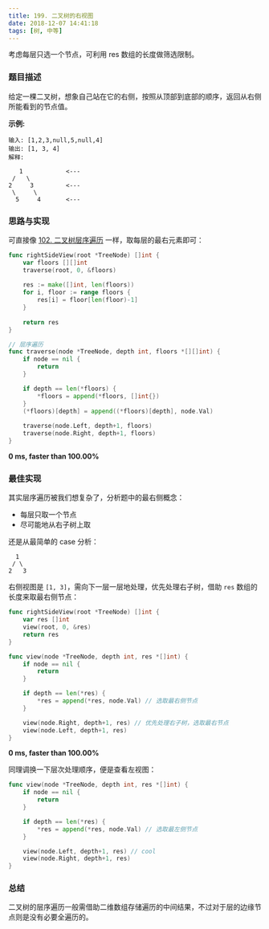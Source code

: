 ```yaml
---
title: 199. 二叉树的右视图
date: 2018-12-07 14:41:18
tags: [树, 中等]
---
```

考虑每层只选一个节点，可利用 res 数组的长度做筛选限制。

<!-- more -->

### 题目描述

给定一棵二叉树，想象自己站在它的右侧，按照从顶部到底部的顺序，返回从右侧所能看到的节点值。

**示例:**

```
输入: [1,2,3,null,5,null,4]
输出: [1, 3, 4]
解释:

   1            <---
 /   \
2     3         <---
 \     \
  5     4       <---
```



### 思路与实现

可直接像 [102. 二叉树层序遍历](https://goleetcode.io/2018/12/04/tree/102-binary-tree-level-order-traversal) 一样，取每层的最右元素即可：

```go
func rightSideView(root *TreeNode) []int {
	var floors [][]int
	traverse(root, 0, &floors)
	
	res := make([]int, len(floors))
	for i, floor := range floors {
		res[i] = floor[len(floor)-1]
	}
	
	return res
}

// 层序遍历
func traverse(node *TreeNode, depth int, floors *[][]int) {
	if node == nil {
		return
	}

	if depth == len(*floors) {
		*floors = append(*floors, []int{})
	}
	(*floors)[depth] = append((*floors)[depth], node.Val)
	
	traverse(node.Left, depth+1, floors)
	traverse(node.Right, depth+1, floors)
}
```

**0 ms, faster than 100.00%**



### 最佳实现

其实层序遍历被我们想复杂了，分析题中的最右侧概念：

- 每层只取一个节点
- 尽可能地从右子树上取

还是从最简单的 case 分析：

```
  1
 / \
2   3
```

右侧视图是 `[1, 3]`，需向下一层一层地处理，优先处理右子树，借助 `res` 数组的长度来取最右侧节点：

```go
func rightSideView(root *TreeNode) []int {
	var res []int
	view(root, 0, &res)
	return res
}

func view(node *TreeNode, depth int, res *[]int) {
	if node == nil {
		return
	}

	if depth == len(*res) {
		*res = append(*res, node.Val) // 选取最右侧节点
	}

	view(node.Right, depth+1, res) // 优先处理右子树，选取最右节点
	view(node.Left, depth+1, res)
}
```

**0 ms, faster than 100.00%**



同理调换一下层次处理顺序，便是查看左视图：

```go
func view(node *TreeNode, depth int, res *[]int) {
	if node == nil {
		return
	}

	if depth == len(*res) {
		*res = append(*res, node.Val) // 选取最左侧节点
	}

	view(node.Left, depth+1, res) // cool
	view(node.Right, depth+1, res)
}
```



### 总结

二叉树的层序遍历一般需借助二维数组存储遍历的中间结果，不过对于层的边缘节点则是没有必要全遍历的。